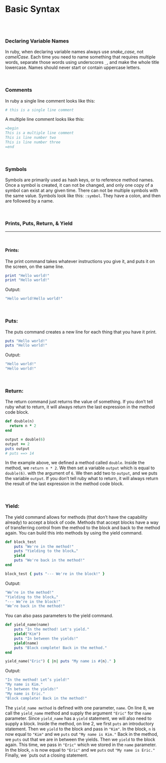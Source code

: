 # Basic Syntax

<br>
<br>

### Declaring Variable Names

In ruby, when declaring variable names always use *snake_case*, not *camelCase*. Each time you need to name something that requires multiple words, separate those words using underscores `_`, and make the whole title lowercase. Names should never start or contain uppercase letters.

<br>

### Comments

In ruby a single line comment looks like this:

```ruby
# this is a single line comment
```

A multiple line comment looks like this:

```ruby
=begin
This is a multiple line comment
This is line number two
This is line number three
=end
```

<br>

### Symbols

Symbols are primarily used as hash keys, or to reference method names. Once a symbol is created, it can not be changed, and only one copy of a symbol can exist at any given time. There can not be multiple symbols with the same value. Symbols look like this: `:symbol`. They have a colon, and then are followed by a name.

<br>

### Prints, Puts, Return, & Yield
---
<br>

#### Prints:

The print command takes whatever instructions you give it, and puts it on the screen, on the same line.

```ruby
print "Hello world!"
print "Hello world!"
```

Output:

```ruby
"Hello world!Hello world!"
```
<br>

### Puts:

The puts command creates a new line for each thing that you have it print.

```ruby
puts "Hello world!"
puts "Hello world!"
```

Output:

```ruby
"Hello world!"
"Hello world!"
```
<br>

### Return:

The return command just returns the value of something. If you don’t tell ruby what to return, it will always return the last expression in the method code block.

```ruby
def double(n)
  return n * 2
end

output = double(6)
output += 2
puts output
# puts ==> 14
```

In the example above, we defined a method called `double`. Inside the method, we `return n * 2`. We then set a variable `output` which is equal to `double(6)`. with the argument of `6`. We then add two to `output`, and we puts the variable `output`. If you don’t tell ruby what to return, it will always return the result of the last expression in the method code block.

<br>

### Yield:

The yield command allows for methods (that don’t have the capability already) to accept a block of code. Methods that accept blocks have a way of transferring control from the method to the block and back to the method again. You can build this into methods by using the yield command.

```ruby
def block_test
    puts "We're in the method!"
    puts "Yielding to the block…"
    yield
    puts "We're back in the method!"
end

block_test { puts "--- We're in the block!" }
```

Output:

```ruby
"We’re in the method!"
"Yielding to the block…"
"--- We’re in the block!"
"We’re back in the method!"
```

You can also pass parameters to the yield command.

```ruby
def yield_name(name)
    puts "In the method! Let's yield."
    yield("Kim")
    puts "In between the yields!"
    yield(name)
    puts "Block complete! Back in the method."
end

yield_name("Eric") { |n| puts "My name is #{n}." }
```

Output:

```ruby
"In the method! Let’s yield!"
"My name is Kim."
"In between the yields!"
"My name is Eric."
"Block complete! Back in the method!"
```

The `yield_name method` is defined with one parameter, `name`. On line 8, we call the `yield_name` method and supply the argument `"Eric"` for the `name` parameter. Since `yield_name` has a `yield` statement, we will also need to supply a block. Inside the method, on line 2, we first `puts` an introductory statement.
Then we `yield` to the block and pass in `"Kim"`.
In the block, `n` is now equal to `"Kim"` and we `puts` out `"My name is Kim."` Back in the method, we `puts` out that we are in between the yields. Then we `yield` to the block again. This time, we pass in `"Eric"` which we stored in the `name` parameter. In the block, `n` is now equal to `"Eric"` and we `puts` out `"My name is Eric."` Finally, we `puts out a closing statement.
